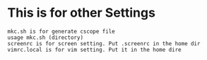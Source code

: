 This is for other Settings
===========
    mkc.sh is for generate cscope file
    usage mkc.sh (directory)
    screenrc is for screen setting. Put .screenrc in the home dir
    vimrc.local is for vim setting. Put it in the home dire

